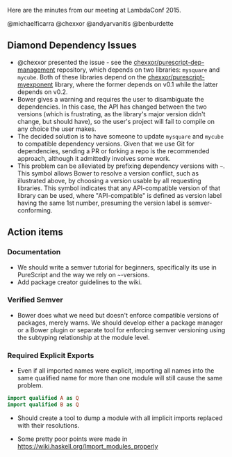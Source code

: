 Here are the minutes from our meeting at LambdaConf 2015.

@michaelficarra @chexxor @andyarvanitis @benburdette

## Diamond Dependency Issues

- @chexxor presented the issue - see the [chexxor/purescript-dep-management](https://github.com/chexxor/purescript-dep-management) repository, which depends on two libraries: `mysquare` and `mycube`. Both of these libraries depend on the [chexxor/purescript-myexponent](https://github.com/chexxor/purescript-myexponent) library, where the former depends on v0.1 while the latter depends on v0.2.
- Bower gives a warning and requires the user to disambiguate the dependencies. In this case, the API has changed between the two versions (which is frustrating, as the library's major version didn't change, but should have), so the user's project will fail to compile on any choice the user makes.
- The decided solution is to have someone to update `mysquare` and `mycube` to compatible dependency versions. Given that we use Git for dependencies, sending a PR or forking a repo is the recommended approach, although it admittedly involves some work.
- This problem can be alleviated by prefixing dependency versions with `~`. This symbol allows Bower to resolve a version conflict, such as illustrated above, by choosing a version usable by all requesting libraries. This symbol indicates that any API-compatible version of that library can be used, where "API-compatible" is defined as version label having the same 1st number, presuming the version label is semver-conforming.

## Action items

### Documentation

- We should write a semver tutorial for beginners, specifically its use in PureScript and the way we rely on `~`-versions.
- Add package creator guidelines to the wiki.

### Verified Semver

- Bower does what we need but doesn't enforce compatible versions of packages, merely warns. We should develop either a package manager or a Bower plugin or separate tool for enforcing semver versioning using the subtyping relationship at the module level.

### Required Explicit Exports

- Even if all imported names were explicit, importing all names into the same qualified name for more than one module will still cause the same problem.

```purs
import qualified A as Q
import qualified B as Q
```

- Should create a tool to dump a module with all implicit imports replaced with their resolutions.

- Some pretty poor points were made in https://wiki.haskell.org/Import_modules_properly
